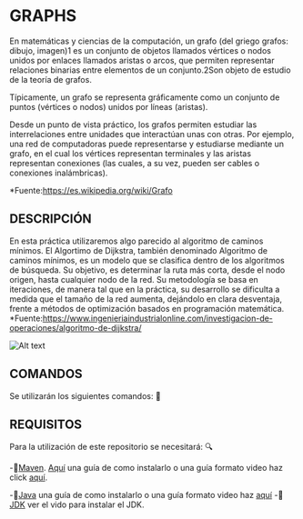 # GRAPHS #

En matemáticas y ciencias de la computación, un grafo (del griego grafos: dibujo, imagen)1​ es un conjunto de objetos llamados vértices o nodos unidos por enlaces llamados aristas o arcos, que permiten representar relaciones binarias entre elementos de un conjunto.2​Son objeto de estudio de la teoría de grafos.

Típicamente, un grafo se representa gráficamente como un conjunto de puntos (vértices o nodos) unidos por líneas (aristas).

Desde un punto de vista práctico, los grafos permiten estudiar las interrelaciones entre unidades que interactúan unas con otras. Por ejemplo, una red de computadoras puede representarse y estudiarse mediante un grafo, en el cual los vértices representan terminales y las aristas representan conexiones (las cuales, a su vez, pueden ser cables o conexiones inalámbricas).

*Fuente:https://es.wikipedia.org/wiki/Grafo

## DESCRIPCIÓN ##
En esta práctica utilizaremos algo parecido al algoritmo de caminos mínimos.
El Algortimo de Dijkstra, también denominado Algoritmo de caminos mínimos, es un modelo que se clasifica dentro de los algoritmos de búsqueda. Su objetivo, es determinar la ruta más corta, desde el nodo origen, hasta cualquier nodo de la red. Su metodología se basa en iteraciones, de manera tal que en la práctica, su desarrollo se dificulta a medida que el tamaño de la red aumenta, dejándolo en clara desventaja, frente a métodos de optimización basados en programación matemática.
*Fuente:https://www.ingenieriaindustrialonline.com/investigacion-de-operaciones/algoritmo-de-dijkstra/

![Alt text](https://4.bp.blogspot.com/-W7l7-YMEmLg/WfJ1SO_02_I/AAAAAAAAB7k/gW-QVpN-yWcwyYeR5mnKE53S-4E2KYJ2ACLcBGAs/s1600/giphy.gif)

## COMANDOS ##
Se utilizarán los siguientes comandos: :page_facing_up:

## REQUISITOS ##
Para la utilización de este repositorio se necesitará: :mag:
 
-:green_book:[Maven](https://maven.apache.org/).
[Aquí](https://myhanoli.com/2018/06/23/comoinstalarmavenenwindows/) una guía de como instalarlo o una guía formato video haz click [aquí](https://www.youtube.com/watch?v=snp1dTlJxqw&ab_channel=MitoCode).

-:blue_book:[Java](https://www.java.com/es/download/ie_manual.jsp) una guía de como instalarlo o una guía formato video haz [aquí](https://www.youtube.com/watch?v=s2YkWxVo49o&ab_channel=programadornovato)
-:orange_book:[JDK](https://www.youtube.com/watch?v=Stx3MNV3AHE&ab_channel=programadornovato) ver el vido para instalar el JDK.